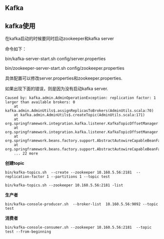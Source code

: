 Kafka
---

## kafka使用

在kafka启动的时候要同时启动zookeeper和kafka server

命令如下：

bin/kafka-server-start.sh config/server.properties

bin/zookeeper-server-start.sh config/zookeeper.properties

具体配置可以修改server.properties和zookeeper.properties.

如果出现下面的错误，则是因为没有启动kafka server.

    Caused by: kafka.admin.AdminOperationException: replication factor: 1 larger than available brokers: 0
        at kafka.admin.AdminUtils$.assignReplicasToBrokers(AdminUtils.scala:70)
        at kafka.admin.AdminUtils$.createTopic(AdminUtils.scala:171)
        at org.springframework.integration.kafka.listener.KafkaTopicOffsetManager.createCompactedTopicIfNotFound(KafkaTopicOffsetManager.java:268)
        at org.springframework.integration.kafka.listener.KafkaTopicOffsetManager.afterPropertiesSet(KafkaTopicOffsetManager.java:210)
        at org.springframework.beans.factory.support.AbstractAutowireCapableBeanFactory.invokeInitMethods(AbstractAutowireCapableBeanFactory.java:1637)
        at org.springframework.beans.factory.support.AbstractAutowireCapableBeanFactory.initializeBean(AbstractAutowireCapableBeanFactory.java:1574)
        ... 22 more

**创建topic**

    bin/kafka-topics.sh  --create --zookeeper 10.160.5.56:2181  --replication-factor 1 --partitions 1 --topic test

    bin/kafka-topics.sh --zookeeper 10.160.5.56:2181 -list

**生产者**

    bin/kafka-console-producer.sh  --broker-list  10.160.5.56:9092 --topic test

**消费者**

    bin/kafka-console-consumer.sh --zookeeper 10.160.5.56:2181  --topic test --from-beginning
